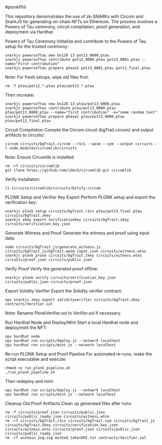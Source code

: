#plonkPhil

This repository demonstrates the use of zk-SNARKs with Circom and SnarkJS for generating on-chain NFTs on Ethereum. The process involves a Powers of Tau ceremony, circuit compilation, proof generation, and deployment via Hardhat.

Powers of Tau Ceremony
Initialize and contribute to the Powers of Tau setup for the trusted ceremony:

```shell
snarkjs powersoftau new bn128 13 pot13_0000.ptau
snarkjs powersoftau contribute pot13_0000.ptau pot13_0001.ptau --name="First contribution"
snarkjs powersoftau prepare phase2 pot13_0001.ptau pot13_final.ptau
```

Note: For fresh setups, wipe old files first:

```shell
rm -f ptau/pot12_*.ptau ptau/pot13_*.ptau
```

Then recreate:

```shell
snarkjs powersoftau new bn128 13 ptau/pot13_0000.ptau
snarkjs powersoftau contribute ptau/pot13_0000.ptau ptau/pot13_0000.ptau --name="first contribution" -e="some random text"
snarkjs powersoftau prepare phase2 ptau/pot13_0000.ptau ptau/pot13_final.ptau
```

Circuit Compilation
Compile the Circom circuit (bgTrait.circom) and output artifacts to circuits/:

```shell
circom circuits/bgTrait.circom --r1cs --wasm --sym --output circuits -l node_modules/circomlib/circuits
```

Note: Ensure Circomlib is installed:

```shell
rm -rf circuits/circomlib
git clone https://github.com/iden3/circomlib.git circomlib
```
Verify installation

```shell
ls circuits/circomlib/circuits/bitify.circom
```

PLONK Setup and Verifier Key Export
Perform PLONK setup and export the verification key:

```shell
snarkjs plonk setup circuits/bgTrait.r1cs ptau/pot13_final.ptau circuits/bgTrait.zkey
snarkjs zkey export verificationkey circuits/bgTrait.zkey circuits/verification_key.json
```

Generate Witness and Proof
Generate the witness and proof using input data:

```shell
node circuits/bgTrait_js/generate_witness.js circuits/bgTrait_js/bgTrait.wasm input.json circuits/witness.wtns
snarkjs plonk prove circuits/bgTrait.zkey circuits/witness.wtns circuits/proof.json circuits/public.json
```

Verify Proof
Verify the generated proof offline:

```shell
snarkjs plonk verify circuits/verification_key.json circuits/public.json circuits/proof.json
```

Export Solidity Verifier
Export the Solidity verifier contract:

```shell
npx snarkjs zkey export solidityverifier circuits/bgTrait.zkey contracts/Verifier.sol
```

Note: Rename PlonkVerifier.sol to Verifier.sol if necessary.

Run Hardhat Node and Deploy/Mint
Start a local Hardhat node and deploy/mint the NFT:

```shell
npx hardhat node
npx hardhat run scripts/deploy.js --network localhost
npx hardhat run scripts/mint.js --network localhost
```





Re-run PLONK Setup and Proof Pipeline
For automated re-runs, make the script executable and execute:

```shell
chmod +x run_plonk_pipeline.sh
./run_plonk_pipeline.sh
```

Then redeploy and mint:

```shell
npx hardhat run scripts/deploy.js --network localhost
npx hardhat run scripts/mint.js --network localhost
```

Cleanup Old Proof Artifacts
Clean up generated files after runs:

```shell
rm -f circuits/proof.json circuits/public.json circuits/public_ready.json circuits/witness.wtns
rm -rf circuits/bgTrait.r1cs circuits/bgTrait.sym circuits/bgTrait_js circuits/bgTrait.zkey circuits/verification_key.json circuits/witness.wtns circuits/proof.json circuits/public.json circuits/public_ready.json
rm -rf onchain_svg.svg minted_tokenURI.txt contracts/Verifier.sol
```
